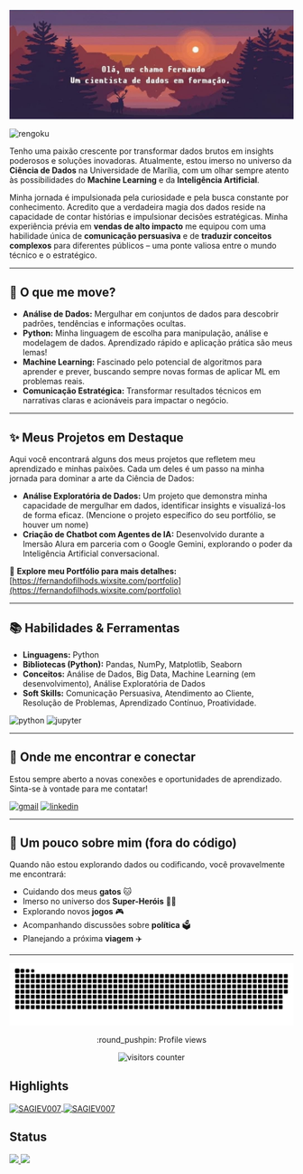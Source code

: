 ![Capa](./assets/capa)

![rengoku](./assets/Rengoku)


Tenho uma paixão crescente por transformar dados brutos em insights poderosos e soluções inovadoras. Atualmente, estou imerso no universo da **Ciência de Dados** na Universidade de Marília, com um olhar sempre atento às possibilidades do **Machine Learning** e da **Inteligência Artificial**.

Minha jornada é impulsionada pela curiosidade e pela busca constante por conhecimento. Acredito que a verdadeira magia dos dados reside na capacidade de contar histórias e impulsionar decisões estratégicas. Minha experiência prévia em **vendas de alto impacto** me equipou com uma habilidade única de **comunicação persuasiva** e de **traduzir conceitos complexos** para diferentes públicos – uma ponte valiosa entre o mundo técnico e o estratégico.

--- 

## 🚀 O que me move?

*   **Análise de Dados:** Mergulhar em conjuntos de dados para descobrir padrões, tendências e informações ocultas.
*   **Python:** Minha linguagem de escolha para manipulação, análise e modelagem de dados. Aprendizado rápido e aplicação prática são meus lemas!
*   **Machine Learning:** Fascinado pelo potencial de algoritmos para aprender e prever, buscando sempre novas formas de aplicar ML em problemas reais.
*   **Comunicação Estratégica:** Transformar resultados técnicos em narrativas claras e acionáveis para impactar o negócio.

--- 

## ✨ Meus Projetos em Destaque

Aqui você encontrará alguns dos meus projetos que refletem meu aprendizado e minhas paixões. Cada um deles é um passo na minha jornada para dominar a arte da Ciência de Dados:

*   **Análise Exploratória de Dados:** Um projeto que demonstra minha capacidade de mergulhar em dados, identificar insights e visualizá-los de forma eficaz. (Mencione o projeto específico do seu portfólio, se houver um nome)
*   **Criação de Chatbot com Agentes de IA:** Desenvolvido durante a Imersão Alura em parceria com o Google Gemini, explorando o poder da Inteligência Artificial conversacional.

🔗 **Explore meu Portfólio para mais detalhes:** [https://fernandofilhods.wixsite.com/portfolio](https://fernandofilhods.wixsite.com/portfolio)

--- 

## 📚 Habilidades & Ferramentas

*   **Linguagens:** Python
*   **Bibliotecas (Python):** Pandas, NumPy, Matplotlib, Seaborn
*   **Conceitos:** Análise de Dados, Big Data, Machine Learning (em desenvolvimento), Análise Exploratória de Dados
*   **Soft Skills:** Comunicação Persuasiva, Atendimento ao Cliente, Resolução de Problemas, Aprendizado Contínuo, Proatividade.
<p align="left">
  <img alt="python" src="https://i.giphy.com/media/LMt9638dO8dftAjtco/200.webp" width="100" title="python">
  <img src="https://cdn.jsdelivr.net/gh/devicons/devicon@latest/icons/jupyter/jupyter-original.svg" width="100px" title="jupyter">
</p>

--- 

## 🌱 Onde me encontrar e conectar

Estou sempre aberto a novas conexões e oportunidades de aprendizado. Sinta-se à vontade para me contatar!

[<img src="https://img.icons8.com/doodle/96/000000/gmail-new.png" width="100" title="gmail">](mailto:l340fernando@gmail.com@gmail.com)
[<img src="https://img.icons8.com/doodle/96/000000/linkedin-circled.png" width="100" title="linkedin">](https://www.linkedin.com/in/fernandods0/)

--- 

## 🌟 Um pouco sobre mim (fora do código)

Quando não estou explorando dados ou codificando, você provavelmente me encontrará:

*   Cuidando dos meus **gatos** 🐱
*   Imerso no universo dos **Super-Heróis** 🦸‍♂️
*   Explorando novos **jogos** 🎮
*   Acompanhando discussões sobre **política** 🗳️
*   Planejando a próxima **viagem** ✈️

--- 


<!-- Colocar outros links futuros e ícones (Exemplos)
[<img src="https://play-lh.googleusercontent.com/zIO-uuTBjFigUIswv_h9S0-wVIkno_obwannvzr7NrXbh_MXL_khqV7gEqBly6KXEi4=s360-rw" width="100" title="datacamp">](https://www.datacamp.com/profile/MEUPERFIL)
[<img src="img/tableau.png" width="100" title="tableau">](https://public.tableau.com/app/profile/MEUPERFIL)
[<img src="https://user-images.githubusercontent.com/70539478/157151091-e994f0a1-ae3c-4955-ade7-a005a202a52f.png" width="100" title="hackerrank">](https://www.hackerrank.com/l340fernando)
[<img src="https://www.kaggle.com/static/images/logos/kaggle-logo-transparent-300.png" width="200" title="kaggle">](https://www.kaggle.com/MEUPERFIL)
-->


<!-- Snake game of GitHub Contributions https://github.com/marketplace/actions/generate-snake-game-from-github-contribution-grid -->
![github contribution grid snake animation](https://github.com/shpatrickguo/shpatrickguo/blob/output/github-contribution-grid-snake-dark.svg)



<p align="center">:round_pushpin: Profile views</p>
<div align="center">
    <img alt="visitors counter" src="https://profile-counter.glitch.me/SAGIEV007/count.svg">
</div>

## Highlights
<div align="left">
  <a href="https://github.com/SAGIEV007/Mente-Viva">
    <img height="140em" align="center" src="https://github-readme-stats.vercel.app/api/pin/?username=SAGIEV007&repo=mente-viva&show_icons=true&bg_color=19,21D4FD,B721FF&title_color=fff&text_color=fff&icon_color=fff" alt="SAGIEV007" />
  </a>
    <a href="https://github.com/SAGIEV007/Mente-Viva">
        <img height="140em" align="center" src="https://github-readme-stats.vercel.app/api/pin/?username=SAGIEV007&repo=mente-viva&show_icons=true&bg_color=19,21D4FD,B721FF&title_color=fff&text_color=fff&icon_color=fff" alt="SAGIEV007" />
      </a>
</div>


## Status
<div align="left">
  <a href="https://github.com/SAGIEV007">
    <img height="180em" src="https://github-readme-stats.vercel.app/api?username=SAGIEV007&show_icons=true&bg_color=19,21D4FD,B721FF&title_color=fff&text_color=fff&&icon_color=fff&count_private=true&include_all_commits=true&disable_animations=false">
  <img height="180em" src="https://github-readme-stats.vercel.app/api/top-langs?username=SAGIEV007&show_icons=true&bg_color=19,21D4FD,B721FF&title_color=fff&text_color=fff&icon_color=fff&layout=compact"/>
</div>
    
